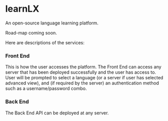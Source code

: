 # learnLX
An open-source language learning platform.

Road-map coming soon.

Here are descriptions of the services:
### Front End
This is how the user accesses the platform. The Front End can access any server that has been deployed successfully and the user has access to. User will be prompted to select a language (or a server if user has selected advanced view), and (if required by the server) an authentication method such as a username/password combo.

### Back End
The Back End API can be deployed at any server.
